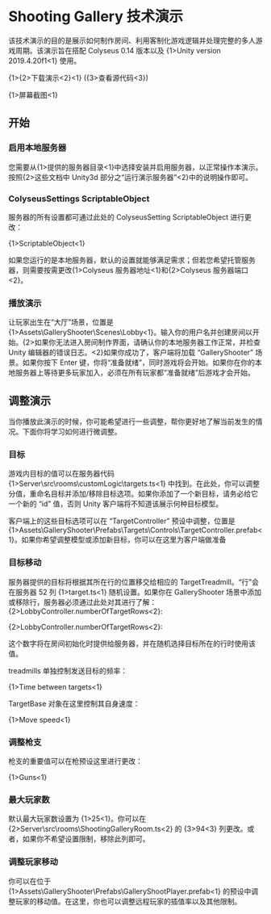 # Shooting Gallery  技术演示

该技术演示的目的是展示如何制作房间、利用客制化游戏逻辑并处理完整的多人游戏周期。该演示旨在搭配  Colyseus 0.14 版本以及 {1>Unity version 2019.4.20f1<1} 使用。

{1>{2>下载演示<2}<1} ({3>查看源代码<3})

{1>屏幕截图<1}

## 开始

### 启用本地服务器

您需要从{1>提供的服务器目录<1}中选择安装并启用服务器，以正常操作本演示。按照{2>这些文档中 Unity3d 部分之“运行演示服务器”<2}中的说明操作即可。

### ColyseusSettings ScriptableObject

服务器的所有设置都可通过此处的 ColyseusSetting ScriptableObject 进行更改：

{1>ScriptableObject<1}

如果您运行的是本地服务器，默认的设置就能够满足需求；但若您希望托管服务器，则需要按需更改{1>Colyseus 服务器地址<1}和{2>Colyseus 服务器端口<2}。

### 播放演示

让玩家出生在“大厅”场景，位置是 {1>Assets\\GalleryShooter\\Scenes\\Lobby<1}。输入你的用户名并创建房间以开始。{2>如果你无法进入房间制作界面，请确认你的本地服务器工作正常，并检查 Unity 编辑器的错误日志。<2}如果你成功了，客户端将加载 “GalleryShooter” 场景。如果你按下 Enter 键，你将“准备就绪”，同时游戏将会开始。如果你在你的本地服务器上等待更多玩家加入，必须在所有玩家都“准备就绪”后游戏才会开始。


## 调整演示

当你播放此演示的时候，你可能希望进行一些调整，帮你更好地了解当前发生的情况。下面你将学习如何进行微调整。

### 目标

游戏内目标的值可以在服务器代码 {1>Server\\src\\rooms\\customLogic\\targets.ts<1} 中找到。在此处，你可以调整分值，重命名目标并添加/移除目标选项。如果你添加了一个新目标，请务必给它一个新的 “id” 值，否则 Unity 客户端将不知道该展示何种目标模型。

客户端上的这些目标选项可以在 “TargetController” 预设中调整，位置是 {1>Assets\\GalleryShooter\\Prefabs\\Targets\\Controls\\TargetController.prefab<1}。如果你希望调整模型或添加新目标，你可以在这里为客户端做准备

### 目标移动

服务器提供的目标将根据其所在行的位置移交给相应的 TargetTreadmill。“行”会在服务器 52 列 {1>target.ts<1} 随机设置。如果你在 GalleryShooter 场景中添加或移除行，服务器必须通过此处对其进行了解：{2>LobbyController.numberOfTargetRows<2}:

{2>LobbyController.numberOfTargetRows<2}:

这个数字将在房间初始化时提供给服务器，并在随机选择目标所在的行时使用该值。

treadmills 单独控制发送目标的频率：

{1>Time between targets<1}

TargetBase 对象在这里控制其自身速度：

{1>Move speed<1}

### 调整枪支

枪支的重要值可以在枪预设这里进行更改：

{1>Guns<1}

### 最大玩家数

默认最大玩家数设置为 {1>25<1}。你可以在 {2>Server\\src\\rooms\\ShootingGalleryRoom.ts<2} 的 {3>94<3} 列更改。或者，如果你不希望设置限制，移除此列即可。

### 调整玩家移动

你可以在位于  {1>Assets\\GalleryShooter\\Prefabs\\GalleryShootPlayer.prefab<1} 的预设中调整玩家的移动值。在这里，你也可以调整远程玩家的插值率以及其他限制。
